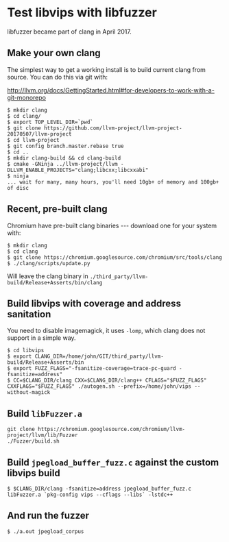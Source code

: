 # Test libvips with libfuzzer

libfuzzer became part of clang in April 2017. 

## Make your own clang

The simplest
way to get a working install is to build current
clang from source. You can do this via git with:

http://llvm.org/docs/GettingStarted.html#for-developers-to-work-with-a-git-monorepo

```
$ mkdir clang
$ cd clang/
$ export TOP_LEVEL_DIR=`pwd`
$ git clone https://github.com/llvm-project/llvm-project-20170507/llvm-project
$ cd llvm-project
$ git config branch.master.rebase true
$ cd ..
$ mkdir clang-build && cd clang-build
$ cmake -GNinja ../llvm-project/llvm -DLLVM_ENABLE_PROJECTS="clang;libcxx;libcxxabi"
$ ninja 
... wait for many, many hours, you'll need 10gb+ of memory and 100gb+ of disc
```

## Recent, pre-built clang

Chromium have pre-built clang binaries --- download one for your system
with:

```
$ mkdir clang
$ cd clang
$ git clone https://chromium.googlesource.com/chromium/src/tools/clang
$ ./clang/scripts/update.py
```

Will leave the clang binary in
`./third_party/llvm-build/Release+Asserts/bin/clang`

## Build libvips with coverage and address sanitation

You need to disable imagemagick, it uses `-lomp`, which clang does not support
in a simple way. 

```
$ cd libvips
$ export CLANG_DIR=/home/john/GIT/third_party/llvm-build/Release+Asserts/bin
$ export FUZZ_FLAGS="-fsanitize-coverage=trace-pc-guard -fsanitize=address"
$ CC=$CLANG_DIR/clang CXX=$CLANG_DIR/clang++ CFLAGS="$FUZZ_FLAGS" CXXFLAGS="$FUZZ_FLAGS" ./autogen.sh --prefix=/home/john/vips --without-magick
```

## Build `libFuzzer.a`

```
git clone https://chromium.googlesource.com/chromium/llvm-project/llvm/lib/Fuzzer
./Fuzzer/build.sh  
```

## Build `jpegload_buffer_fuzz.c` against the custom libvips build

```
$ $CLANG_DIR/clang -fsanitize=address jpegload_buffer_fuzz.c libFuzzer.a `pkg-config vips --cflags --libs` -lstdc++
```

## And run the fuzzer

```
$ ./a.out jpegload_corpus
```
